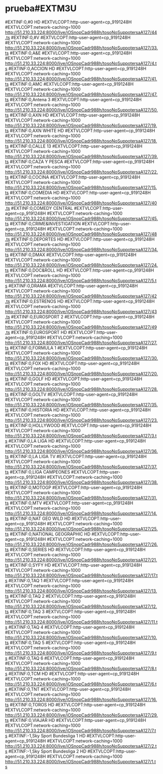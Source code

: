 # prueba#EXTM3U
#EXTINF:0,#0 HD
#EXTVLCOPT:http-user-agent=cp_9191248H
#EXTVLCOPT:network-caching=1000
http://51.210.33.224:8000/live/iOSnopCadr988h/tosoNoSuppotersaA127/44.ts
#EXTINF:0,#V
#EXTVLCOPT:http-user-agent=cp_9191248H
#EXTVLCOPT:network-caching=1000
http://51.210.33.224:8000/live/iOSnopCadr988h/tosoNoSuppotersaA127/33.ts
#EXTINF:0,A&E
#EXTVLCOPT:http-user-agent=cp_9191248H
#EXTVLCOPT:network-caching=1000
http://51.210.33.224:8000/live/iOSnopCadr988h/tosoNoSuppotersaA127/4.ts
#EXTINF:0,ACCION HD
#EXTVLCOPT:http-user-agent=cp_9191248H
#EXTVLCOPT:network-caching=1000
http://51.210.33.224:8000/live/iOSnopCadr988h/tosoNoSuppotersaA127/41.ts
#EXTINF:0,AMC
#EXTVLCOPT:http-user-agent=cp_9191248H
#EXTVLCOPT:network-caching=1000
http://51.210.33.224:8000/live/iOSnopCadr988h/tosoNoSuppotersaA127/47.ts
#EXTINF:0,Antena 3
#EXTVLCOPT:http-user-agent=cp_9191248H
#EXTVLCOPT:network-caching=1000
http://51.210.33.224:8000/live/iOSnopCadr988h/tosoNoSuppotersaA127/50.ts
#EXTINF:0,AXN HD
#EXTVLCOPT:http-user-agent=cp_9191248H
#EXTVLCOPT:network-caching=1000
http://51.210.33.224:8000/live/iOSnopCadr988h/tosoNoSuppotersaA127/19.ts
#EXTINF:0,AXN WHITE HD
#EXTVLCOPT:http-user-agent=cp_9191248H
#EXTVLCOPT:network-caching=1000
http://51.210.33.224:8000/live/iOSnopCadr988h/tosoNoSuppotersaA127/18.ts
#EXTINF:0,CALLE 13
#EXTVLCOPT:http-user-agent=cp_9191248H
#EXTVLCOPT:network-caching=1000
http://51.210.33.224:8000/live/iOSnopCadr988h/tosoNoSuppotersaA127/39.ts
#EXTINF:0,CAZA Y PESCA
#EXTVLCOPT:http-user-agent=cp_9191248H
#EXTVLCOPT:network-caching=1000
http://51.210.33.224:8000/live/iOSnopCadr988h/tosoNoSuppotersaA127/22.ts
#EXTINF:0,COCINA
#EXTVLCOPT:http-user-agent=cp_9191248H
#EXTVLCOPT:network-caching=1000
http://51.210.33.224:8000/live/iOSnopCadr988h/tosoNoSuppotersaA127/15.ts
#EXTINF:0,COMEDIA HD
#EXTVLCOPT:http-user-agent=cp_9191248H
#EXTVLCOPT:network-caching=1000
http://51.210.33.224:8000/live/iOSnopCadr988h/tosoNoSuppotersaA127/40.ts
#EXTINF:0,COMEDY CENTRAL
#EXTVLCOPT:http-user-agent=cp_9191248H
#EXTVLCOPT:network-caching=1000
http://51.210.33.224:8000/live/iOSnopCadr988h/tosoNoSuppotersaA127/45.ts
#EXTINF:0,CRIME&INVESTIGATION
#EXTVLCOPT:http-user-agent=cp_9191248H
#EXTVLCOPT:network-caching=1000
http://51.210.33.224:8000/live/iOSnopCadr988h/tosoNoSuppotersaA127/48.ts
#EXTINF:0,DEPORTES HD
#EXTVLCOPT:http-user-agent=cp_9191248H
#EXTVLCOPT:network-caching=1000
http://51.210.33.224:8000/live/iOSnopCadr988h/tosoNoSuppotersaA127/34.ts
#EXTINF:0,DMAX
#EXTVLCOPT:http-user-agent=cp_9191248H
#EXTVLCOPT:network-caching=1000
http://51.210.33.224:8000/live/iOSnopCadr988h/tosoNoSuppotersaA127/24.ts
#EXTINF:0,DOC&ROLL HD
#EXTVLCOPT:http-user-agent=cp_9191248H
#EXTVLCOPT:network-caching=1000
http://51.210.33.224:8000/live/iOSnopCadr988h/tosoNoSuppotersaA127/5.ts
#EXTINF:0,DRAMA
#EXTVLCOPT:http-user-agent=cp_9191248H
#EXTVLCOPT:network-caching=1000
http://51.210.33.224:8000/live/iOSnopCadr988h/tosoNoSuppotersaA127/42.ts
#EXTINF:0,ESTRENOS HD
#EXTVLCOPT:http-user-agent=cp_9191248H
#EXTVLCOPT:network-caching=1000
http://51.210.33.224:8000/live/iOSnopCadr988h/tosoNoSuppotersaA127/43.ts
#EXTINF:0,EUROSPORT 2
#EXTVLCOPT:http-user-agent=cp_9191248H
#EXTVLCOPT:network-caching=1000
http://51.210.33.224:8000/live/iOSnopCadr988h/tosoNoSuppotersaA127/49.ts
#EXTINF:0,EUROSPORT HD
#EXTVLCOPT:http-user-agent=cp_9191248H
#EXTVLCOPT:network-caching=1000
http://51.210.33.224:8000/live/iOSnopCadr988h/tosoNoSuppotersaA127/27.ts
#EXTINF:0,FORMULA 1
#EXTVLCOPT:http-user-agent=cp_9191248H
#EXTVLCOPT:network-caching=1000
http://51.210.33.224:8000/live/iOSnopCadr988h/tosoNoSuppotersaA127/30.ts
#EXTINF:0,FOX HD
#EXTVLCOPT:http-user-agent=cp_9191248H
#EXTVLCOPT:network-caching=1000
http://51.210.33.224:8000/live/iOSnopCadr988h/tosoNoSuppotersaA127/20.ts
#EXTINF:0,GOLF HD
#EXTVLCOPT:http-user-agent=cp_9191248H
#EXTVLCOPT:network-caching=1000
http://51.210.33.224:8000/live/iOSnopCadr988h/tosoNoSuppotersaA127/28.ts
#EXTINF:0,GOLTV
#EXTVLCOPT:http-user-agent=cp_9191248H
#EXTVLCOPT:network-caching=1000
http://51.210.33.224:8000/live/iOSnopCadr988h/tosoNoSuppotersaA127/35.ts
#EXTINF:0,HISTORIA HD
#EXTVLCOPT:http-user-agent=cp_9191248H
#EXTVLCOPT:network-caching=1000
http://51.210.33.224:8000/live/iOSnopCadr988h/tosoNoSuppotersaA127/23.ts
#EXTINF:0,HOLLYWOOD
#EXTVLCOPT:http-user-agent=cp_9191248H
#EXTVLCOPT:network-caching=1000
http://51.210.33.224:8000/live/iOSnopCadr988h/tosoNoSuppotersaA127/3.ts
#EXTINF:0,LA LIGA HD
#EXTVLCOPT:http-user-agent=cp_9191248H
#EXTVLCOPT:network-caching=1000
http://51.210.33.224:8000/live/iOSnopCadr988h/tosoNoSuppotersaA127/36.ts
#EXTINF:0,LA LIGA TV
#EXTVLCOPT:http-user-agent=cp_9191248H
#EXTVLCOPT:network-caching=1000
http://51.210.33.224:8000/live/iOSnopCadr988h/tosoNoSuppotersaA127/37.ts
#EXTINF:0,LIGA CAMPEONES
#EXTVLCOPT:http-user-agent=cp_9191248H
#EXTVLCOPT:network-caching=1000
http://51.210.33.224:8000/live/iOSnopCadr988h/tosoNoSuppotersaA127/38.ts
#EXTINF:0,MOTOGP
#EXTVLCOPT:http-user-agent=cp_9191248H
#EXTVLCOPT:network-caching=1000
http://51.210.33.224:8000/live/iOSnopCadr988h/tosoNoSuppotersaA127/31.ts
#EXTINF:0,MTV
#EXTVLCOPT:http-user-agent=cp_9191248H
#EXTVLCOPT:network-caching=1000
http://51.210.33.224:8000/live/iOSnopCadr988h/tosoNoSuppotersaA127/14.ts
#EXTINF:0,NAT GEO WILD HD
#EXTVLCOPT:http-user-agent=cp_9191248H
#EXTVLCOPT:network-caching=1000
http://51.210.33.224:8000/live/iOSnopCadr988h/tosoNoSuppotersaA127/25.ts
#EXTINF:0,NATIONAL GEOGRAPHIC HD
#EXTVLCOPT:http-user-agent=cp_9191248H
#EXTVLCOPT:network-caching=1000
http://51.210.33.224:8000/live/iOSnopCadr988h/tosoNoSuppotersaA127/26.ts
#EXTINF:0,SERIES HD
#EXTVLCOPT:http-user-agent=cp_9191248H
#EXTVLCOPT:network-caching=1000
http://51.210.33.224:8000/live/iOSnopCadr988h/tosoNoSuppotersaA127/21.ts
#EXTINF:0,SYFY HD
#EXTVLCOPT:http-user-agent=cp_9191248H
#EXTVLCOPT:network-caching=1000
http://51.210.33.224:8000/live/iOSnopCadr988h/tosoNoSuppotersaA127/17.ts
#EXTINF:0,TAQ 1
#EXTVLCOPT:http-user-agent=cp_9191248H
#EXTVLCOPT:network-caching=1000
http://51.210.33.224:8000/live/iOSnopCadr988h/tosoNoSuppotersaA127/13.ts
#EXTINF:0,TAQ 2
#EXTVLCOPT:http-user-agent=cp_9191248H
#EXTVLCOPT:network-caching=1000
http://51.210.33.224:8000/live/iOSnopCadr988h/tosoNoSuppotersaA127/12.ts
#EXTINF:0,TAQ 3
#EXTVLCOPT:http-user-agent=cp_9191248H
#EXTVLCOPT:network-caching=1000
http://51.210.33.224:8000/live/iOSnopCadr988h/tosoNoSuppotersaA127/11.ts
#EXTINF:0,TAQ 4
#EXTVLCOPT:http-user-agent=cp_9191248H
#EXTVLCOPT:network-caching=1000
http://51.210.33.224:8000/live/iOSnopCadr988h/tosoNoSuppotersaA127/10.ts
#EXTINF:0,TAQ 5
#EXTVLCOPT:http-user-agent=cp_9191248H
#EXTVLCOPT:network-caching=1000
http://51.210.33.224:8000/live/iOSnopCadr988h/tosoNoSuppotersaA127/9.ts
#EXTINF:0,TAQ 6
#EXTVLCOPT:http-user-agent=cp_9191248H
#EXTVLCOPT:network-caching=1000
http://51.210.33.224:8000/live/iOSnopCadr988h/tosoNoSuppotersaA127/8.ts
#EXTINF:0,TCM HD
#EXTVLCOPT:http-user-agent=cp_9191248H
#EXTVLCOPT:network-caching=1000
http://51.210.33.224:8000/live/iOSnopCadr988h/tosoNoSuppotersaA127/6.ts
#EXTINF:0,TNT
#EXTVLCOPT:http-user-agent=cp_9191248H
#EXTVLCOPT:network-caching=1000
http://51.210.33.224:8000/live/iOSnopCadr988h/tosoNoSuppotersaA127/16.ts
#EXTINF:0,TOROS HD
#EXTVLCOPT:http-user-agent=cp_9191248H
#EXTVLCOPT:network-caching=1000
http://51.210.33.224:8000/live/iOSnopCadr988h/tosoNoSuppotersaA127/29.ts
#EXTINF:0,VIAJAR HD
#EXTVLCOPT:http-user-agent=cp_9191248H
#EXTVLCOPT:network-caching=1000
http://51.210.33.224:8000/live/iOSnopCadr988h/tosoNoSuppotersaA127/7.ts
#EXTINF:-1,Sky Sport Bundesliga 1 HD
#EXTVLCOPT:http-user-agent=cp_9191248H
#EXTVLCOPT:network-caching=1000
http://51.210.33.224:8000/live/iOSnopCadr988h/tosoNoSuppotersaA127/2.ts
#EXTINF:-1,Sky Sport Bundesliga 2 HD
#EXTVLCOPT:http-user-agent=cp_9191248H
#EXTVLCOPT:network-caching=1000
http://51.210.33.224:8000/live/iOSnopCadr988h/tosoNoSuppotersaA127/1.ts
